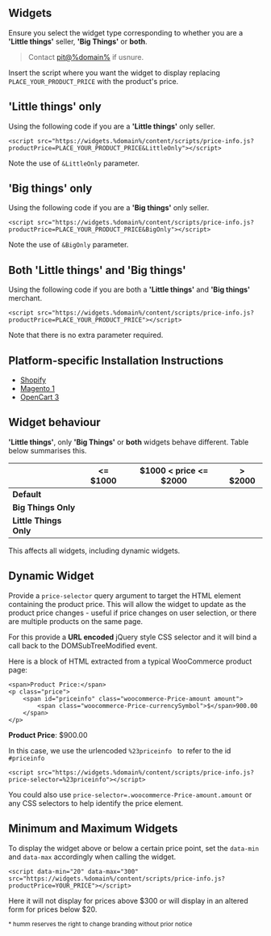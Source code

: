 ## Widgets

Ensure you select the widget type corresponding to whether you are a **'Little things'** seller, **'Big Things'** or **both**.

> Contact <a href="mailto:pit@%domain%">pit@%domain%</a> if usnure.

Insert the script where you want the widget to display replacing <code>PLACE_YOUR_PRODUCT_PRICE</code> with the product's price.

## 'Little things' only

Using the following code if you are a **'Little things'** only seller.
```
<script src="https://widgets.%domain%/content/scripts/price-info.js?productPrice=PLACE_YOUR_PRODUCT_PRICE&LittleOnly"></script>
```
Note the use of <code>&LittleOnly</code> parameter.

## 'Big things' only

Using the following code if you are a **'Big things'** only seller.
```
<script src="https://widgets.%domain%/content/scripts/price-info.js?productPrice=PLACE_YOUR_PRODUCT_PRICE&BigOnly"></script>
```
Note the use of <code>&BigOnly</code> parameter.

## Both 'Little things' and 'Big things'

Using the following code if you are both a **'Little things'** and **'Big things'** merchant.
```
<script src="https://widgets.%domain%/content/scripts/price-info.js?productPrice=PLACE_YOUR_PRODUCT_PRICE"></script>
```
Note that there is no extra parameter required.

## Platform-specific Installation Instructions
* [Shopify](/widgets/price-info/shopify)
* [Magento 1](/widgets/price-info/magento_1)
* [OpenCart 3](/widgets/price-info/opencart_3)

## Widget behaviour

 **'Little things'**, only **'Big Things'** or **both** widgets behave different. Table below summarises this.

| | <= $1000 | $1000 < price <= $2000 | > $2000 |
| -- | -- | -- | -- |
| **Default** | <script src="https://widgets.%domain%/content/scripts/price-info.js?productPrice=200"></script> | <script src="https://widgets.%domain%/content/scripts/price-info.js?productPrice=1500"></script> | <script src="https://widgets.%domain%/content/scripts/price-info.js?productPrice=4000"></script> |
| **Big Things Only** | <script src="https://widgets.%domain%/content/scripts/price-info.js?productPrice=200&BigOnly"></script> | <script src="https://widgets.%domain%/content/scripts/price-info.js?productPrice=1500&BigOnly"></script> | <script src="https://widgets.%domain%/content/scripts/price-info.js?productPrice=4000&BigOnly"></script> |
| **Little Things Only** | <script src="https://widgets.%domain%/content/scripts/price-info.js?productPrice=200&LittleOnly"></script> | <script src="https://widgets.%domain%/content/scripts/price-info.js?productPrice=1500&LittleOnly"></script> | <script src="https://widgets.%domain%/content/scripts/price-info.js?productPrice=4000&LittleOnly"></script> |

This affects all widgets, including dynamic widgets.

## Dynamic Widget

Provide a ```price-selector``` query argument to target the HTML element containing the product price. This will allow the widget to update as the product price changes - useful if price changes on user selection, or there are multiple products on the same page.

For this provide a **URL encoded** jQuery style CSS selector and it will bind a call back to the DOMSubTreeModified event.  

Here is a block of HTML extracted from a typical WooCommerce product page:

```
<span>Product Price:</span>
<p class="price">
    <span id="priceinfo" class="woocommerce-Price-amount amount">
        <span class="woocommerce-Price-currencySymbol">$</span>900.00
    </span>
</p>
```

<p class="price">
    <span><strong>Product Price</strong>:</span>
    <span id="priceinfo" class="woocommerce-Price-amount amount">
        <span class="woocommerce-Price-currencySymbol">$</span>900.00
    </span>
</p>

In this case, we use the urlencoded ```%23priceinfo ``` to refer to the id ```#priceinfo```

<script src="https://widgets.%domain%/content/scripts/price-info.js?price-selector=%23priceinfo"></script>
```
<script src="https://widgets.%domain%/content/scripts/price-info.js?price-selector=%23priceinfo"></script>
```

You could also use ```price-selector=.woocommerce-Price-amount.amount``` or any CSS selectors to help identify the price element.

## Minimum and Maximum Widgets

To display the widget above or below a certain price point, set the ```data-min``` and ```data-max``` accordingly when calling the widget.

```
<script data-min="20" data-max="300" src="https://widgets.%domain%/content/scripts/price-info.js?productPrice=YOUR_PRICE"></script>
```
Here it will not display for prices above $300 or will display in an altered form for prices below $20.

<small>* humm reserves the right to change branding without prior notice</small>
